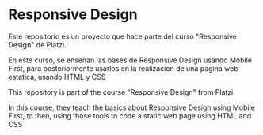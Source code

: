 # Responsive Design

Este repositorio es un proyecto que hace parte del curso "Responsive Design" de Platzi.

En este curso, se enseñan las bases de Responsive Design usando Mobile First, para posteriormente usarlos en la realizacion de una pagina web estatica, usando HTML y CSS



This repository is part of the course "Responsive Design" from Platzi

In this course, they teach the basics about Responsive Design using Mobile First, to then, using those tools to code a static web page using HTML and CSS
